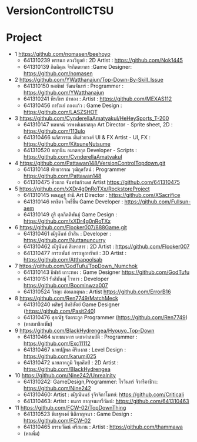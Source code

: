 # VersionControlICTSU



Project
=====================================
- 1 https://github.com/nomasen/beehoyo
    - 641310239 พรชนก ดวงวิบูลย์ : 2D Artist : https://github.com/Nok1445
    - 641310139 กิตติคุณ จิรกิตตยากร :Game Designer: https://github.com/nomasen
- 2 https://github.com/YWatthanajun/Top-Down-By-Skill_Issue
    - 641310150 ยศพัทธ์ วัฒนจันทร์ : Programmer : https://github.com/YWatthanajun
    - 641310241 พีรภัทร ม้าทอง : Artist : https://github.com/MEXAS112
    - 641310456 การัณย์ กองแก้ว : Game Design : https://github.com/LASZSHOT
- 3 https://github.com/CynderellaAmatyakul/HeHeySports_T-200
    - 641310147 พลพจน์ วรพงศ์เมธาสกุล Art Director - Sprite sheet, 2D : https://github.com/113ulo
    - 641310466 นภัสวรรณ มั่นช่วยวงศ์ UI & FX Artist - UI, FX : https://github.com/KitsuneNutsume
    - 641310520 ชญานิน อมาตยกุล Developer - Scripts : https://github.com/CynderellaAmatyakul
- 4 https://github.com/Pattawan148/VersionControlTopdown.git
    - 641310148 พัทธวรรณ วุฒิกุลรัตน์ : Programmer https://github.com/Pattawan148
    - 641310475 ศิวนาถ จันทร์แก้วเดช Artist https://github.com/641310475
- 5 https://github.com/xXDr4g0nRoTXx/RockstoreProject
    - 641310145 พณฤฏฐ์ ชำนิ Art Director : https://github.com/XSacrifice
    - 641310146 พรชิตา โพธิ์ชื่น Game Developer : https://github.com/Fullsun-aem
    - 641310149 ภูรี ศุภกิตติพันธุ์ Game Design : https://github.com/xXDr4g0nRoTXx
- 6 https://github.com/Flooker007/888Game.git
    - 641310461 ณัฐนันท์ บัวสิน : Developer : https://github.com/Nuttanuncurry
    - 641310462 ณัฐนันท์ สิงหาสาร : 2D Artist : https://github.com/Flooker007
    - 641310477 อรรถพันธ์ อรรถพูลทรัพย์ : 3D Artist : https://github.com/Atthapoolsab
- 7 https://github.com/GodTufu/TopDown_Numchok
    - 641310143 ธีพัชร์ เกาะทอง : Game Designer https://github.com/GodTufu
    - 641310151 รังสิมันฌุ์ โวหาร : Developer https://github.com/Boomlnwza007
    - 641310524 วิชญะ อ่อนเกตุพล : Artist https://github.com/ErrorB16
- 8 https://github.com/Ren7749/MatchMeck
    - 641310240 พสิษฐ์ สิทธิสัตย์ Game Designer (https://github.com/Pasit240)
    - 641310476 ศุภณัฐ รัตตระกูล Programmer (https://github.com/Ren7749)
    - (หาสมาชิกเพิ่ม)
- 9 https://github.com/BlackHydrengea/Hyouyo_Top-Down
    - 641310464 นายธนาคาร เดชาคำสมบัติ : Programmer : https://github.com/Exc11112
    - 641310467 นายปฏิพล ศิริบงกช : Level Design : https://github.com/karumi025
    - 641310472 นายภาคภูมิ วิบุลศิลป์ : 2D Artist : https://github.com/BlackHydrengea
- 10 https://github.com/Nine242/Unrealnity
    - 641310242: GameDesign,Programmer: ไรวินทร์ จิวารีอาชีวะ: https://github.com/Nine242
    - 641310460: Artist : ณัฐณันนธ์ รุจิรจิกาโมทย์: https://github.com/Criticali
    - 641310463: Artist : ธนกร กาญจนเทวีวัฒน์: https://github.com/641310463
- 11 https://github.com/FCW-02/TopDownThing
    - 641310523 พิเชฐพงศ์ นิติกาญจนา : Game Design : https://github.com/FCW-02 
    - 641310465 ธรรมวัฒน์ ศรีสมาน : Artist : https://github.com/thammawa 
    - (หาเพิ่ม)
